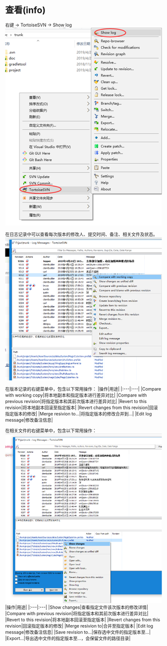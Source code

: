 # 查看(info)

右键 -> TortoiseSVN -> Show log
![how to info](images/info01.png)

在日志记录中可以查看每次版本的修改人、提交时间、备注、相关文件及状态。
![what are logs](images/info02.png)

在版本记录的右键菜单中，包含以下常用操作：
|操作|用途|
|:---|:---|
|Compare with working copy|将本地副本和指定版本进行差异对比|
|Compare with previous revision|将指定版本和其前次版本进行差异对比|
|Revert to this revision|将本地副本回滚至指定版本|
|Revert changes from this revision|回滚指定版本的修改|
|Merge resivion to...|将指定版本的修改合并到...|
|Edit log message|修改备注信息|

在相关文件的右键菜单中，包含以下常用操作：
![Deal with files](images/info03.png)
|操作|用途|
|:---|:---|
|Show changes|查看指定文件该次版本的修改详情|
|Compare with previous revision|将指定版本和其前次版本进行差异对比|
|Revert to this revision|将本地副本回滚至指定版本|
|Revert changes from this revision|回滚指定版本的修改|
|Merge resivion to|合并至指定版本|
|Edit log message|修改备注信息|
|Save revision to...|保存选中文件的指定版本至...|
|Export...|导出选中文件的指定版本至...，会保留文件的路径目录|
